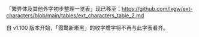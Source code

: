 「繁异体及其他外字初步整理一览表」现已移至：https://github.com/lxgw/ext-characters/blob/main/tables/ext_characters_table_2.md

自 v1.100 版本开始，「霞鹜新晰黑」的收字增字将不再与此字表看齐。
